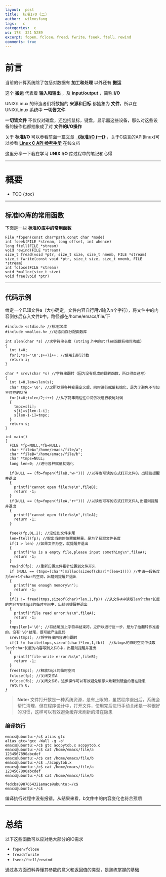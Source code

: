 ```yaml
---
layout:  post
title:  标准I/O (二)
author:  wilmosfang
tags:   c 
categories:  c
wc: 178  321 5289 
excerpt: fopen、fclose、fread、fwrite、fseek、ftell、rewind
comments: true
---
```



# 前言

当前的计算系统除了包括对数据有 **加工和处理** 以外还有 **搬运**

这个 **搬运** 代表着 **输入和输出** ，及 **input/output** ，简称 **I/O**

UNIX/Linux 的缔造者们将数据的 **来源和目标** 都抽象为 **文件**，所以在 UNIX/Linux 系统中 **一切皆文件**

**一切皆文件** 不仅仅对磁盘，还包括鼠标，键盘，显示器这些设备，那么对这些设备的操作也都抽象成了对 **文件的I/O操作**

关于 **标准I/O** 可以参看前面一篇文章 **[《标准I/O (一)》][c_stdio_01]** ，关于C语言的API(linux)可以参看 **[Linux C API 参考手册][linux_c_api]** 在线文档

这里分享一下我在学习 **UNIX I/O** 库过程中的笔记和心得


---

# 概要

* TOC
{:toc}

---


## 标准IO库的常用函数


下面是一些 **标准IO库中的常用函数**

~~~
File *fopen(const char*path,const char *mode)
int fseek(FILE *stream, long offset, int whence)
long ftell(FILE *stream)
void rewind(FILE *stream)
size_t fread(void *ptr, size_t size, size_t nmemb, FILE *stream)
size_t fwrite(const void *ptr, size_t size, size_t nmemb, FILE *stream)
int fclose(FILE *stream)
void *malloc(size_t size)
void free(void *ptr)
~~~


---

## 代码示例

给定一个已知文件a（大小确定，文件内容自行用vi输入n个字符），将文件中的内容倒序后存入文件b中。路径都在/home/emacs/file/下

~~~
#include <stdio.h> //标准IO库
#include <malloc.h> //动态内存分配函数库

int slen(char *s) //求字符串长度 (string.h中的strlen函数有相同功能)
{
  int i=0;
  for(;*s!='\0';s++)i++; //使用i进行计数
  return i;
}

char * srev(char *s) //字符串翻转（因为没有现成的翻转函数，所以得自己写）
{
  int i=0,len=slen(s); 
  char tmpc='\0'; //之所以将各种变量定义后，同时进行赋值初始化，是为了避免不可知不可控的状况
  for(i=0;i<len/2;i++) //从字符串两边往中间依次进行收尾对调
  {
    tmpc=s[i];
    s[i]=s[len-1-i];
    s[len-1-i]=tmpc;
  }
  return s;
}

int main()
{
  FILE *fp=NULL,*fb=NULL;
  char *fileA="/home/emacs/file/a";
  char *fileB="/home/emacs/file/b";
  char *tmps=NULL;
  long len=0; //进行各种赋值初始化

  if(NULL == (fb=fopen(fileB,"w+"))) //以写也可读的方式打开文件B，出错则提醒并退出
  {
    printf("cannot open file:%s\n",fileB);
    return -1;
  }
  if(NULL == (fp=fopen(fileA,"r+"))) //以读也可写的方式打开文件A,出错则提醒并退出
  {
    printf("cannot open file:%s\n",fileA);
    return -1;
  }

  fseek(fp,0L,2); //定位到文件末尾
  len=ftell(fp); //取出当前的位置偏移量，是为了获取文件长度
  if(1 > len) //如果文件为空，就提醒并退出					    
  {
    printf("%s is a empty file,please input something\n",fileA);
    return -1;
  }
  rewind(fp); //重新归置文件指针位置到文件开头
  if (NULL == (tmps=(char*)malloc(sizeof(char)*(len+1)))) //申请一段长度为len+1个char的空间，出错则提醒并退出
  {
    printf("no enough memory\n");
    return -1;	
  } 
  if(1 != fread(tmps,sizeof(char)*len,1,fp)) //从文件A中读取len个char长度的内容写到tmps的临时空间中，出错则提醒并退出
  {
    printf("file read error:%s\n",fileA);
    return -1;
  }  
  tmps[len]='\0'; //将结尾加上字符串结束符，之所以进行这一步，是为了给翻转作准备的，没有'\0'结尾，很可能产生乱码
  srev(tmps); //将字符串内容进行翻转
  if(1 != fwrite(tmps,sizeof(char)*len,1,fb))  //从tmps的临时空间中读取len个char长度的内容写到文件B中，出错则提醒并退出
  {
    printf("file write error:%s\n",fileB);
    return -1;
  }
  free(tmps); //释放tmps的临时空间
  fclose(fp); //关闭文件A
  fclose(fb); //关闭文件B，这步操作可以有效避免缓存未刷新到硬盘的潜在隐患
  return 0;
}
~~~


> **Note:** 文件打开数是一种系统资源，是有上限的，虽然程序退出后，系统会帮忙清理，但在程序设计中，打开文件，使用完后进行手动关闭是一种很好的习惯，这样可以有效避免缓存未刷新的潜在隐患


### 编译执行

~~~
emacs@ubuntu:~/c$ alias gtc
alias gtc='gcc -Wall -g -o'
emacs@ubuntu:~/c$ gtc acopytob.x acopytob.c 
emacs@ubuntu:~/c$ cat /home/emacs/file/a
1234567890abcdef
emacs@ubuntu:~/c$ cat /home/emacs/file/b
emacs@ubuntu:~/c$ ./acopytob.x 
emacs@ubuntu:~/c$ cat /home/emacs/file/a
1234567890abcdef
emacs@ubuntu:~/c$ cat /home/emacs/file/b

fedcba0987654321emacs@ubuntu:~/c$ 
emacs@ubuntu:~/c$
~~~

编译执行过程中没有报错，从结果来看，b文件中的内容变化也符合预期


---

# 总结

以下这些函数可以应对绝大部分的IO需求

* `fopen/fclose`
* `fread/fwrite`
* `fseek/ftell/rewind`

通过各方面资料弄懂其参数的意义和返回值的类型，是熟练掌握的基础



[c_stdio_01]:http://soft.dog/2016/12/26/c-stdio-01/
[linux_c_api]:http://www.kancloud.cn/wizardforcel/linux-c-api-ref/98469

